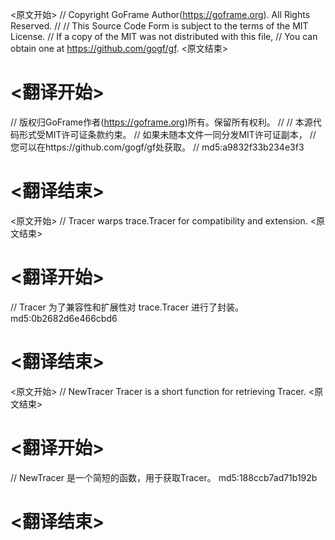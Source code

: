 
<原文开始>
// Copyright GoFrame Author(https://goframe.org). All Rights Reserved.
//
// This Source Code Form is subject to the terms of the MIT License.
// If a copy of the MIT was not distributed with this file,
// You can obtain one at https://github.com/gogf/gf.
<原文结束>

# <翻译开始>
// 版权归GoFrame作者(https://goframe.org)所有。保留所有权利。
//
// 本源代码形式受MIT许可证条款约束。
// 如果未随本文件一同分发MIT许可证副本，
// 您可以在https://github.com/gogf/gf处获取。
// md5:a9832f33b234e3f3
# <翻译结束>


<原文开始>
// Tracer warps trace.Tracer for compatibility and extension.
<原文结束>

# <翻译开始>
// Tracer 为了兼容性和扩展性对 trace.Tracer 进行了封装。 md5:0b2682d6e466cbd6
# <翻译结束>


<原文开始>
// NewTracer Tracer is a short function for retrieving Tracer.
<原文结束>

# <翻译开始>
// NewTracer 是一个简短的函数，用于获取Tracer。 md5:188ccb7ad71b192b
# <翻译结束>

